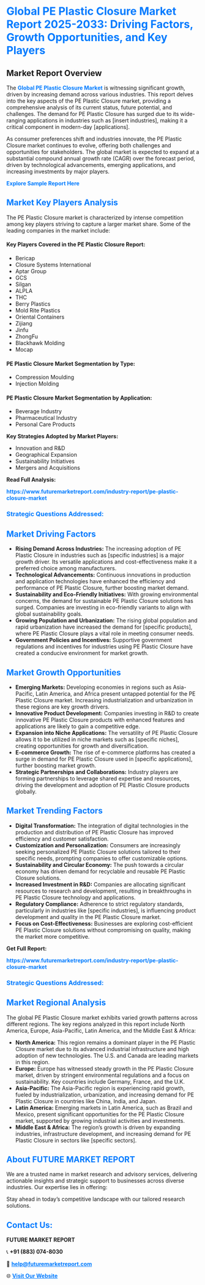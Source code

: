<h1 style="color: #007BFF;">Global PE Plastic Closure Market Report 2025-2033: Driving Factors, Growth Opportunities, and Key Players</h1>

<section id="overview">
<h2>Market Report Overview</h2>
<p>The <a href="https://www.futuremarketreport.com/industry-report/pe-plastic-closure-market" style="color: #007BFF; text-decoration: none;"><strong>Global PE Plastic Closure Market</strong></a> is witnessing significant growth, driven by increasing demand across various industries. This report delves into the key aspects of the PE Plastic Closure market, providing a comprehensive analysis of its current status, future potential, and challenges. The demand for PE Plastic Closure has surged due to its wide-ranging applications in industries such as [insert industries], making it a critical component in modern-day [applications].</p>
<p>As consumer preferences shift and industries innovate, the PE Plastic Closure market continues to evolve, offering both challenges and opportunities for stakeholders. The global market is expected to expand at a substantial compound annual growth rate (CAGR) over the forecast period, driven by technological advancements, emerging applications, and increasing investments by major players.</p>
</section>

<section id="overview">
<p><a href="https://www.futuremarketreport.com/request-sample/reportId=42192" style="color: #007BFF; text-decoration: none;"><strong>Explore Sample Report Here</strong></a></p>
</section>

<section id="key-players">
<h2 style="color: #007BFF;">Market Key Players Analysis</h2>
<p>The PE Plastic Closure market is characterized by intense competition among key players striving to capture a larger market share. Some of the leading companies in the market include:</p>
<h4>Key Players Covered in the PE Plastic Closure Report:</h4>
<ul><li>Bericap</li><li>Closure Systems International</li><li>Aptar Group</li><li>GCS</li><li>Silgan</li><li>ALPLA</li><li>THC</li><li>Berry Plastics</li><li>Mold Rite Plastics</li><li>Oriental Containers</li><li>Zijiang</li><li>Jinfu</li><li>ZhongFu</li><li>Blackhawk Molding</li><li>Mocap</li></ul>
<h4>PE Plastic Closure Market Segmentation by Type:</h4>
<ul><li>Compression Moulding</li><li>Injection Molding</li></ul>

<h4>PE Plastic Closure Market Segmentation by Application:</h4>
<ul><li>Beverage Industry</li><li>Pharmaceutical Industry</li><li>Personal Care Products</li></ul>
<p><strong>Key Strategies Adopted by Market Players:</strong></p>
<ul>
<li>Innovation and R&D</li>
<li>Geographical Expansion</li>
<li>Sustainability Initiatives</li>
<li>Mergers and Acquisitions</li>
</ul>
</section>

<section>
<p><strong>Read Full Analysis: </strong></p><a href="https://www.futuremarketreport.com/industry-report/pe-plastic-closure-market" style="color: #007BFF; text-decoration: none;"><strong>https://www.futuremarketreport.com/industry-report/pe-plastic-closure-market</strong></a>
<h3 style="color: #007BFF;">Strategic Questions Addressed:</h3>
</section>

<section id="driving-factors">
<h2 style="color: #007BFF;">Market Driving Factors</h2>
<ul>
<li><strong>Rising Demand Across Industries:</strong> The increasing adoption of PE Plastic Closure in industries such as [specific industries] is a major growth driver. Its versatile applications and cost-effectiveness make it a preferred choice among manufacturers.</li>
<li><strong>Technological Advancements:</strong> Continuous innovations in production and application technologies have enhanced the efficiency and performance of PE Plastic Closure, further boosting market demand.</li>
<li><strong>Sustainability and Eco-Friendly Initiatives:</strong> With growing environmental concerns, the demand for sustainable PE Plastic Closure solutions has surged. Companies are investing in eco-friendly variants to align with global sustainability goals.</li>
<li><strong>Growing Population and Urbanization:</strong> The rising global population and rapid urbanization have increased the demand for [specific products], where PE Plastic Closure plays a vital role in meeting consumer needs.</li>
<li><strong>Government Policies and Incentives:</strong> Supportive government regulations and incentives for industries using PE Plastic Closure have created a conducive environment for market growth.</li>
</ul>
</section>

<section id="growth-opportunities">
<h2 style="color: #007BFF;">Market Growth Opportunities</h2>
<ul>
<li><strong>Emerging Markets:</strong> Developing economies in regions such as Asia-Pacific, Latin America, and Africa present untapped potential for the PE Plastic Closure market. Increasing industrialization and urbanization in these regions are key growth drivers.</li>
<li><strong>Innovative Product Development:</strong> Companies investing in R&D to create innovative PE Plastic Closure products with enhanced features and applications are likely to gain a competitive edge.</li>
<li><strong>Expansion into Niche Applications:</strong> The versatility of PE Plastic Closure allows it to be utilized in niche markets such as [specific niches], creating opportunities for growth and diversification.</li>
<li><strong>E-commerce Growth:</strong> The rise of e-commerce platforms has created a surge in demand for PE Plastic Closure used in [specific applications], further boosting market growth.</li>
<li><strong>Strategic Partnerships and Collaborations:</strong> Industry players are forming partnerships to leverage shared expertise and resources, driving the development and adoption of PE Plastic Closure products globally.</li>
</ul>
</section>

<section id="trending-factors">
<h2 style="color: #007BFF;">Market Trending Factors</h2>
<ul>
<li><strong>Digital Transformation:</strong> The integration of digital technologies in the production and distribution of PE Plastic Closure has improved efficiency and customer satisfaction.</li>
<li><strong>Customization and Personalization:</strong> Consumers are increasingly seeking personalized PE Plastic Closure solutions tailored to their specific needs, prompting companies to offer customizable options.</li>
<li><strong>Sustainability and Circular Economy:</strong> The push towards a circular economy has driven demand for recyclable and reusable PE Plastic Closure solutions.</li>
<li><strong>Increased Investment in R&D:</strong> Companies are allocating significant resources to research and development, resulting in breakthroughs in PE Plastic Closure technology and applications.</li>
<li><strong>Regulatory Compliance:</strong> Adherence to strict regulatory standards, particularly in industries like [specific industries], is influencing product development and quality in the PE Plastic Closure market.</li>
<li><strong>Focus on Cost-Effectiveness:</strong> Businesses are exploring cost-efficient PE Plastic Closure solutions without compromising on quality, making the market more competitive.</li>
</ul>
</section>

<section>
<p><strong>Get Full Report: </strong></p><a href="https://www.futuremarketreport.com/industry-report/pe-plastic-closure-market" style="color: #007BFF; text-decoration: none;"><strong>https://www.futuremarketreport.com/industry-report/pe-plastic-closure-market</strong></a>
<h3 style="color: #007BFF;">Strategic Questions Addressed:</h3>
</section>


<section id="regional-analysis">
<h2 style="color: #007BFF;">Market Regional Analysis</h2>
<p>The global PE Plastic Closure market exhibits varied growth patterns across different regions. The key regions analyzed in this report include North America, Europe, Asia-Pacific, Latin America, and the Middle East & Africa:</p>
<ul>
<li><strong>North America:</strong> This region remains a dominant player in the PE Plastic Closure market due to its advanced industrial infrastructure and high adoption of new technologies. The U.S. and Canada are leading markets in this region.</li>
<li><strong>Europe:</strong> Europe has witnessed steady growth in the PE Plastic Closure market, driven by stringent environmental regulations and a focus on sustainability. Key countries include Germany, France, and the U.K.</li>
<li><strong>Asia-Pacific:</strong> The Asia-Pacific region is experiencing rapid growth, fueled by industrialization, urbanization, and increasing demand for PE Plastic Closure in countries like China, India, and Japan.</li>
<li><strong>Latin America:</strong> Emerging markets in Latin America, such as Brazil and Mexico, present significant opportunities for the PE Plastic Closure market, supported by growing industrial activities and investments.</li>
<li><strong>Middle East & Africa:</strong> The region’s growth is driven by expanding industries, infrastructure development, and increasing demand for PE Plastic Closure in sectors like [specific sectors].</li>
</ul>
</section>

<footer>
<h2 style="color: #007BFF;">About FUTURE MARKET REPORT</h2>
<p>We are a trusted name in market research and advisory services, delivering actionable insights and strategic support to businesses across diverse industries. Our expertise lies in offering:</p>

<p>Stay ahead in today’s competitive landscape with our tailored research solutions.</p>

<h2 style="color: #007BFF;">Contact Us:</h2>
<p><strong>FUTURE MARKET REPORT</strong></p>
<p>📞 <strong>+91 (883) 074-8030</strong></p>
<p>📧 <strong><a href="mailto:help@futuremarketreport.com" style="color: #007BFF;">help@futuremarketreport.com</a></strong></p>
<p>🌐 <strong><a href="https://www.futuremarketreport.com/" style="color: #007BFF;">Visit Our Website</a></strong></p>
</footer>